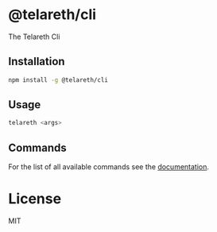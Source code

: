 # @telareth/cli

The Telareth Cli

## Installation

```bash
npm install -g @telareth/cli
```

## Usage

```bash
telareth <args>
```

## Commands

For the list of all available commands see the [documentation](./docs/commands/README.md).

# License

MIT
